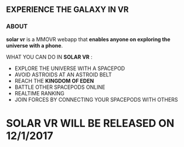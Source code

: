 ## EXPERIENCE THE GALAXY IN VR

### ABOUT
**solar vr** is a MMOVR webapp that **enables anyone on exploring the universe with a phone**.

WHAT YOU CAN DO IN **SOLAR VR** :
* EXPLORE THE UNIVERSE WITH A SPACEPOD
* AVOID ASTROIDS AT AN ASTROID BELT
* REACH THE **KINGDOM OF EDEN**
* BATTLE OTHER SPACEPODS ONLINE
* REALTIME RANKING
* JOIN FORCES BY CONNECTING YOUR SPACEPODS WITH OTHERS

# SOLAR VR WILL BE RELEASED ON 12/1/2017
